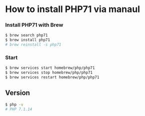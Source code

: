 # How to install PHP71 via manaul

### Install PHP71 with Brew
```bash
$ brew search php71
$ brew install php71
# brew reinstall -s php71
```

### Start
```bash
$ brew services start homebrew/php/php71
$ brew services stop homebrew/php/php71
$ brew services restart homebrew/php/php71
```

## Version
```bash
$ php -v
# PHP 7.1.14
```
